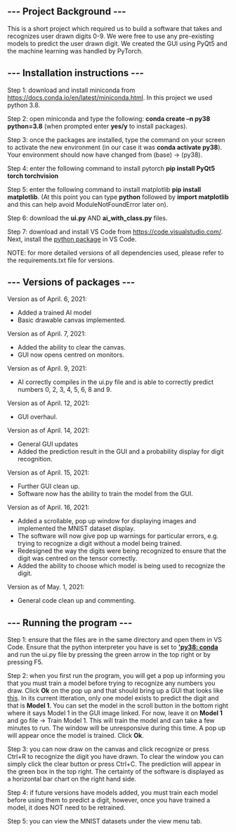 ## --- Project Background ---

This is a short project which required us to build a software that takes and recognizes user drawn digits 0-9. We were free to use any pre-existing models to predict 
the user drawn digit.
We created the GUI using PyQt5 and the machine learning was handled by PyTorch.

## --- Installation instructions ---

Step 1: download and install miniconda from https://docs.conda.io/en/latest/miniconda.html. In this project we used python 3.8.

Step 2: open miniconda and type the following: **conda create –n py38 python=3.8** (when prompted enter **yes/y** to install packages).

Step 3: once the packages are installed, type the command on your screen to activate the new environment (in our case it was **conda activate py38**). Your environment 
should now have changed from (base) -> (py38).

Step 4: enter the following command to install pytorch **pip install PyQt5 torch torchvision**

Step 5: enter the following command to install matplotlib **pip install matplotlib**. (At this point you can type **python** followed by **import matplotlib** and this can
help avoid ModuleNotFoundError later on).

Step 6: download the **ui.py** AND **ai_with_class.py** files.

Step 7: download and install VS Code from https://code.visualstudio.com/. Next, install the [python package](https://imgur.com/Lc3SH2n) in VS Code.

NOTE: for more detailed versions of all dependencies used, please refer to the requirements.txt file for versions.

## --- Versions of packages ---

Version as of April. 6, 2021:
- Added a trained AI model
- Basic drawable canvas implemented.

Version as of April. 7, 2021:
- Added the ability to clear the canvas.
- GUI now opens centred on monitors.

Version as of April. 9, 2021:
- AI correctly compiles in the ui.py file and is able to correctly predict numbers 0, 2, 3, 4, 5, 6, 8 and 9.

Version as of April. 12, 2021:
- GUI overhaul.

Version as of April. 14, 2021:
- General GUI updates
- Added the prediction result in the GUI and a probability display for digit recognition.

Version as of April. 15, 2021:
- Further GUI clean up.
- Software now has the ability to train the model from the GUI.

Version as of April. 16, 2021: 
- Added a scrollable, pop up window for displaying images and implemented the MNIST dataset display.
- The software will now give pop up warnings for particular errors, e.g. trying to recognize a digit without a model being trained.
- Redesigned the way the digits were being recognized to ensure that the digit was centred on the tensor correctly.
- Added the ability to choose which model is being used to recognize the digit.

Version as of May. 1, 2021:
- General code clean up and commenting.
## --- Running the program ---

Step 1: ensure that the files are in the same directory and open them in VS Code. Ensure that the python interpreter you have is set to **['py38: conda](https://imgur.com/14tc9ob)**  and run the ui.py file by pressing the green arrow in the top right or by pressing F5.

Step 2: when you first run the program, you will get a pop up informing you that you must train a model before trying to recognize any numbers you draw. Click **Ok** on the
pop up and that should bring up a GUI that looks like [this](https://imgur.com/3efkMQJ). In its current itteration, only one model exists to predict the digit and that is 
**Model 1**. You can set the model in the scroll button in the bottom right where it says Model 1 in the GUI image linked. For now, leave it on **Model 1** and go file ->
Train Model 1. This will train the model and can take a few minutes to run. The window will be unresponsive during this time. A pop up will appear once the model is trained.
Click **Ok**.

Step 3: you can now draw on the canvas and click recognize or press Ctrl+R to recognize the digit you have drawn. To clear the window you can simply click the clear button or
press Ctrl+C. The prediction will appear in the green box in the top right. The certainty of the software is displayed as a horizontal bar chart on the right hand side.

Step 4: if future versions have models added, you must train each model before using them to predict a digit, however, once you have trained a model, it does NOT need to be 
retrained.

Step 5: you can view the MNIST datasets under the view menu tab.
